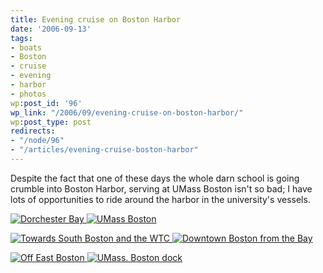 ```yaml
---
title: Evening cruise on Boston Harbor
date: '2006-09-13'
tags:
- boats
- Boston
- cruise
- evening
- harbor
- photos
wp:post_id: '96'
wp_link: "/2006/09/evening-cruise-on-boston-harbor/"
wp:post_type: post
redirects:
- "/node/96"
- "/articles/evening-cruise-boston-harbor"
---
```


Despite the fact that one of these days the whole darn school is going crumble into Boston Harbor, serving at UMass Boston isn't so bad; I have lots of opportunities to ride around the harbor in the university's vessels.

[ ![Dorchester Bay](http://static.flickr.com/98/242632819_42b167aeb3_m.jpg) ](http://www.flickr.com/photos/bensheldon/242632819/ "Photo Sharing") [ ![UMass Boston](http://static.flickr.com/89/242632657_48f4423308_m.jpg) ](http://www.flickr.com/photos/bensheldon/242632657/ "Photo Sharing")

[ ![Towards South Boston and the WTC](http://static.flickr.com/71/242632360_8a380aac9c_m.jpg) ](http://www.flickr.com/photos/bensheldon/242632360/ "Photo Sharing") [ ![Downtown Boston from the Bay](http://static.flickr.com/85/242632562_d91ecd4429_m.jpg) ](http://www.flickr.com/photos/bensheldon/242632562/ "Photo Sharing")

[ ![Off East Boston](http://static.flickr.com/85/242632193_9e4b567422_m.jpg) ](http://www.flickr.com/photos/bensheldon/242632193/ "Photo Sharing") [ ![UMass. Boston dock](http://static.flickr.com/91/242632046_fdfb4f7ad3_m.jpg) ](http://www.flickr.com/photos/bensheldon/242632046/ "Photo Sharing")

